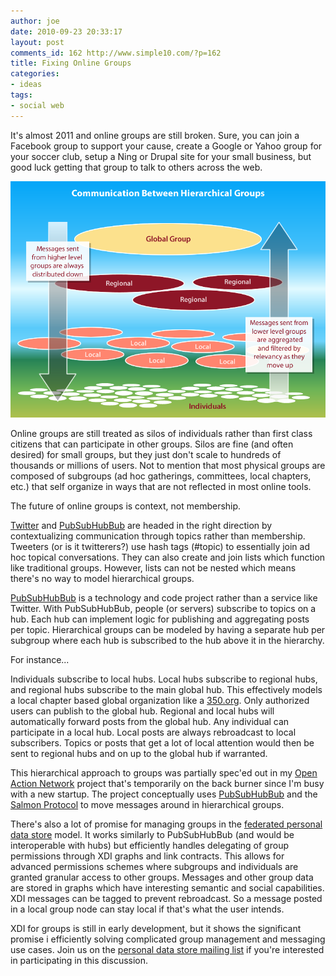 ```yaml
---
author: joe
date: 2010-09-23 20:33:17
layout: post
comments_id: 162 http://www.simple10.com/?p=162
title: Fixing Online Groups
categories:
- ideas
tags:
- social web
---
```


It's almost 2011 and online groups are still broken. Sure, you can join a Facebook group to support your cause, create a Google or Yahoo group for your soccer club, setup a Ning or Drupal site for your small business, but good luck getting that group to talk to others across the web.

[![Group Communication Chart](/images/posts/hierarchical_groups.png)](/images/posts/hierarchical_groups.png)


Online groups are still treated as silos of individuals rather than first class citizens that can participate in other groups. Silos are fine (and often desired) for small groups, but they just don't scale to hundreds of thousands or millions of users. Not to mention that most physical groups are composed of subgroups (ad hoc gatherings, committees, local chapters, etc.) that self organize in ways that are not reflected in most online tools.

The future of online groups is context, not membership.

[Twitter](http://twitter.com/simple10/) and [PubSubHubBub](http://code.google.com/p/pubsubhubbub/) are headed in the right direction by contextualizing communication through topics rather than membership. Tweeters (or is it twitterers?) use hash tags (#topic) to essentially join ad hoc topical conversations. They can also create and join lists which function like traditional groups. However, lists can not be nested which means there's no way to model hierarchical groups.

[PubSubHubBub](http://code.google.com/p/pubsubhubbub/) is a technology and code project rather than a service like Twitter. With PubSubHubBub, people (or servers) subscribe to topics on a hub. Each hub can implement logic for publishing and aggregating posts per topic. Hierarchical groups can be modeled by having a separate hub per subgroup where each hub is subscribed to the hub above it in the hierarchy.

For instance...

Individuals subscribe to local hubs. Local hubs subscribe to regional hubs, and regional hubs subscribe to the main global hub. This effectively models a local chapter based global organization like a [350.org](http://350.org). Only authorized users can publish to the global hub. Regional and local hubs will automatically forward posts from the global hub. Any individual can participate in a local hub. Local posts are always rebroadcast to local subscribers. Topics or posts that get a lot of local attention would then be sent to regional hubs and on up to the global hub if warranted.

This hierarchical approach to groups was partially spec'ed out in my [Open Action Network](http://www.openactionnetwork.org/) project that's temporarily on the back burner since I'm busy with a new startup. The project conceptually uses [PubSubHubBub](http://code.google.com/p/pubsubhubbub/) and the [Salmon Protocol](http://www.salmon-protocol.org/) to move messages around in hierarchical groups.

There's also a lot of promise for managing groups in the [federated personal data store](http://personaldatastore.info/) model. It works similarly to PubSubHubBub (and would be interoperable with hubs) but efficiently handles delegating of group permissions through XDI graphs and link contracts. This allows for advanced permissions schemes where subgroups and individuals are granted granular access to other groups. Messages and other group data are stored in graphs which have interesting semantic and social capabilities. XDI messages can be tagged to prevent rebroadcast. So a message posted in a local group node can stay local if that's what the user intends.

XDI for groups is still in early development, but it shows the significant promise i efficiently solving complicated group management and messaging use cases. Join us on the [personal data store mailing list](http://groups.google.com/group/personaldatastore) if you're interested in participating in this discussion.
